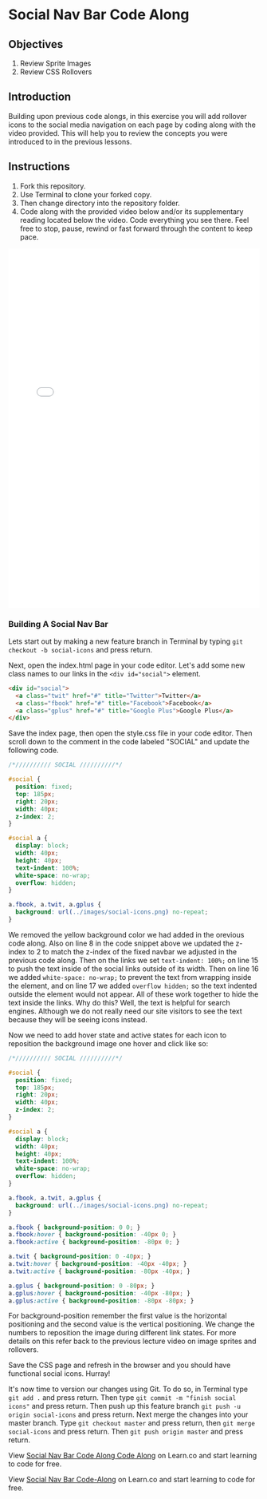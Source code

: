 # Social Nav Bar Code Along

## Objectives

1. Review Sprite Images
2. Review CSS Rollovers

## Introduction

Building upon previous code alongs, in this exercise you will add rollover icons to the social media navigation on each page by coding along with the video provided. This will help you to review the concepts you were introduced to in the previous lessons.

## Instructions

1. Fork this repository.
2. Use Terminal to clone your forked copy.
3. Then change directory into the repository folder.
4. Code along with the provided video below and/or its supplementary reading located below the video. Code everything you see there. Feel free to stop, pause, rewind or fast forward through the content to keep pace.

<iframe width="100%" height="720" src="//www.youtube.com/embed/DjAGtFUbmYg?rel=0&controls=1&showinfo=1" frameborder="0" allowfullscreen></iframe>

### Building A Social Nav Bar

Lets start out by making a new feature branch in Terminal by typing `git checkout -b social-icons` and press return.

Next, open the index.html page in your code editor. Let's add some new class names to our links in the `<div id="social">` element.

```html
<div id="social">
  <a class="twit" href="#" title="Twitter">Twitter</a>
  <a class="fbook" href="#" title="Facebook">Facebook</a>
  <a class="gplus" href="#" title="Google Plus">Google Plus</a>
</div>
```

Save the index page, then open the style.css file in your code editor. Then scroll down to the comment in the code labeled "SOCIAL" and update the following code.

```css
/*////////// SOCIAL //////////*/

#social {
  position: fixed;
  top: 185px;
  right: 20px;
  width: 40px;
  z-index: 2;
}

#social a {
  display: block;
  width: 40px;
  height: 40px;
  text-indent: 100%;
  white-space: no-wrap;
  overflow: hidden;
}

a.fbook, a.twit, a.gplus {
  background: url(../images/social-icons.png) no-repeat;
}
```

We removed the yellow background color we had added in the orevious code along. Also on line 8 in the code snippet above we updated the z-index to 2 to match the z-index of the fixed navbar we adjusted in the previous code along. Then on the links we set `text-indent: 100%;` on line 15 to push the text inside of the social links outside of its width. Then on line 16 we added `white-space: no-wrap;` to prevent the text from wrapping inside the element, and on line 17 we added `overflow hidden;` so the text indented outside the element would not appear. All of these work together to hide the text inside the links. Why do this? Well, the text is helpful for search engines. Although we do not really need our site visitors to see the text because they will be seeing icons instead.

Now we need to add hover state and active states for each icon to reposition the background image one hover and click like so:

```css
/*////////// SOCIAL //////////*/

#social {
  position: fixed;
  top: 185px;
  right: 20px;
  width: 40px;
  z-index: 2;
}

#social a {
  display: block;
  width: 40px;
  height: 40px;
  text-indent: 100%;
  white-space: no-wrap;
  overflow: hidden;
}

a.fbook, a.twit, a.gplus {
  background: url(../images/social-icons.png) no-repeat;
}

a.fbook { background-position: 0 0; }
a.fbook:hover { background-position: -40px 0; }
a.fbook:active { background-position: -80px 0; }

a.twit { background-position: 0 -40px; }
a.twit:hover { background-position: -40px -40px; }
a.twit:active { background-position: -80px -40px; }

a.gplus { background-position: 0 -80px; }
a.gplus:hover { background-position: -40px -80px; }
a.gplus:active { background-position: -80px -80px; }
```

For background-position remember the first value is the horizontal positioning and the second value is the vertical positioning. We change the numbers to reposition the image during different link states. For more details on this refer back to the previous lecture video on image sprites and rollovers.

Save the CSS page and refresh in the browser and you should have functional social icons. Hurray!

It's now time to version our changes using Git. To do so, in Terminal type `git add .` and press return. Then type `git commit -m "finish social icons"` and press return. Then push up this feature branch `git push -u origin social-icons` and press return. Next merge the changes into your master branch. Type `git checkout master` and press return, then `git merge social-icons` and press return. Then `git push origin master` and press return.

<p data-visibility='hidden'>View <a href='https://learn.co/lessons/fe-code-along-ex-6' title='Social Nav Bar Code Along Code Along'>Social Nav Bar Code Along Code Along</a> on Learn.co and start learning to code for free.</p>


<p class='util--hide'>View <a href='https://learn.co/lessons/html-css-social-nav-bar-code-along'>Social Nav Bar Code-Along</a> on Learn.co and start learning to code for free.</p>
